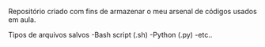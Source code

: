 Repositório criado com fins de armazenar o meu arsenal de códigos usados em aula.

Tipos de arquivos salvos
-Bash script (.sh)
-Python (.py)
-etc..


